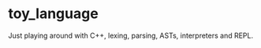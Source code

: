 toy_language
============

Just playing around with C++, lexing, parsing, ASTs, interpreters and REPL.
